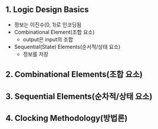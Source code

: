 ## 1. Logic Design Basics
* 정보는 이진수(0, 1)로 인코딩됨
* Combinational Element(조합 요소)
    * output은 input의 조합
* Sequential(State) Elements(순서적/상태 요소)
    * 정보를 저장

## 2. Combinational Elements(조합 요소)

## 3. Sequential Elements(순차적/상태 요소)

## 4. Clocking Methodology(방법론)